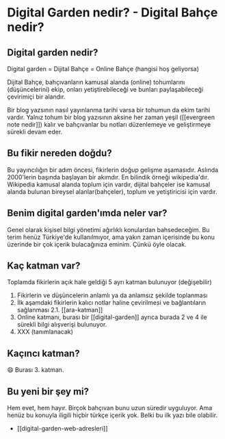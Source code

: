 # Digital Garden nedir? - Digital Bahçe nedir? 

## Digital garden nedir?
Digital garden = Dijital Bahçe = Online Bahçe (hangisi hoş geliyorsa)

Dijital Bahçe, bahçıvanların kamusal alanda (online) tohumlarını (düşüncelerini) ekip, onları yetiştirebileceği ve bunları paylaşabileceği çevirimiçi bir alandır.

Bir blog yazsının nasıl yayınlanma tarihi varsa bir tohumun da ekim tarihi vardır. Yalnız tohum bir blog yazısının aksine her zaman yeşil ([[evergreen note nedir]]) kalır ve bahçıvanlar bu notları düzenlemeye ve geliştirmeye sürekli devam eder.

## Bu fikir nereden doğdu?
Bu yayıncılığın bir adım öncesi, fikirlerin doğup gelişme aşamasıdır. Aslında 2000'lerin başında başlayan bir akımdır. En bilindik örneği wikipedia'dır. Wikipedia kamusal alanda toplum için vardır, dijital bahçeler ise kamusal alanda bulunan bireysel alanlar(bahçeler), toplum ve yetiştiricisi için vardır.

## Benim digital garden'ımda neler var?
Genel olarak kişisel bilgi yönetimi ağırlıklı konulardan bahsedeceğim. Bu terim henüz Türkiye'de kullanılmıyor, ama yakın zaman içerisinde bu konu üzerinde bir çok içerik bulacağınıza eminim. Çünkü  öyle olacak.

## Kaç katman var?
Toplamda fikirlerin açık hale geldiği 5 ayrı katman bulunuyor (değişebilir)
1. Fikirlerin ve düşüncelerin anlamlı ya da anlamsız şekilde toplanması
2. İlk aşamdaki fikirlerin kalıcı notlar haline çevirilmesi ve bağlantıların sağlanması
2.1. [[ara-katman]]
3. Online katmanı, burası bir [[digital-garden]] ayrıca burada 2 ve 4 ile sürekli bilgi alışverişi bulunuyor.
4. XXX (tanımlanacak)

## Kaçıncı katman?
😄  Burası 3. katman. 


## Bu yeni bir şey mi?
Hem evet, hem  hayır. Birçok bahçıvan bunu uzun süredir uyguluyor. Ama henüz bu konuyla iligili hiçbir türkçe içerik yok. Belki bu ilk yazı bile olabilir.

- [[digital-garden-web-adresleri]]
